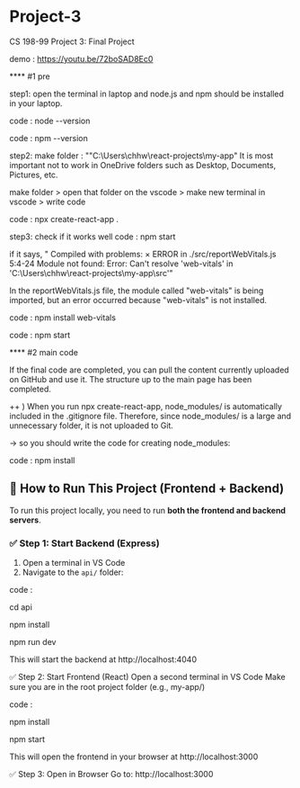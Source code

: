 # Project-3
CS 198-99 Project 3: Final Project

demo : https://youtu.be/72boSAD8Ec0

**** #1 pre

step1: open the terminal in laptop and 
node.js and npm should be installed in your laptop.

  code : node --version

  
  code : npm --version


step2: make folder : ""C:\Users\chhw\react-projects\my-app"
It is most important not to work in OneDrive folders such as Desktop, Documents, Pictures, etc.

make folder > open that folder on the vscode > make new terminal in vscode > write code

  code : npx create-react-app .


step3: check if it works well
  code : npm start

if it says, " Compiled with problems: ×
ERROR in ./src/reportWebVitals.js 5:4-24
Module not found: Error: Can't resolve 'web-vitals' in 'C:\Users\chhw\react-projects\my-app\src'"

In the reportWebVitals.js file, the module called "web-vitals" is being imported, but an error occurred because "web-vitals" is not installed.

  code : npm install web-vitals


  code : npm start

**** #2 main code

If the final code are completed, you can pull the content currently uploaded on GitHub and use it.
The structure up to the main page has been completed.

++ ) When you run npx create-react-app, node_modules/ is automatically included in the .gitignore file.
Therefore, since node_modules/ is a large and unnecessary folder, it is not uploaded to Git.

-> so you should write the code for creating node_modules: 

  code : npm install


  ## 🧪 How to Run This Project (Frontend + Backend)

To run this project locally, you need to run **both the frontend and backend servers**.

### ✅ Step 1: Start Backend (Express)

1. Open a terminal in VS Code
2. Navigate to the `api/` folder:


  code :
  
cd api

npm install

npm run dev

This will start the backend at http://localhost:4040

✅ Step 2: Start Frontend (React)
Open a second terminal in VS Code
Make sure you are in the root project folder (e.g., my-app/)

  code : 
  
npm install

npm start

This will open the frontend in your browser at http://localhost:3000

✅ Step 3: Open in Browser
Go to: http://localhost:3000


